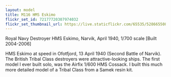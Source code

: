 ```yaml
---
layout: model
title: M116 HMS Eskimo
flickr_set_id: 72177720307974032
flickr_set_thumbnail_url: https://live.staticflickr.com/65535/52866550894_395616c6d3_m.jpg
---
```


Royal Navy Destroyer HMS Eskimo, Narvik, April 1940, 1/700 scale  [Built 2004-2006]

HMS Eskimo at speed in Ofotfjord, 13 April 1940 (Second Battle of Narvik). The British Tribal Class destroyers were attractive-looking ships. The first model I ever built solo, was the Airfix 1/600 HMS Cossack. I built this much more detailed model of a Tribal Class from a Samek resin kit. 



